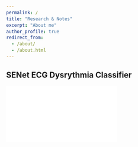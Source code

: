 ```yaml
---
permalink: /
title: "Research & Notes"
excerpt: "About me"
author_profile: true
redirect_from: 
  - /about/
  - /about.html
---
```

## SENet ECG Dysrythmia Classifier

![SENet ECG Dysrythmia Classifier](/_publications/Deep_Learning_ECG_Dysrythmia_Classifier.pdf)
